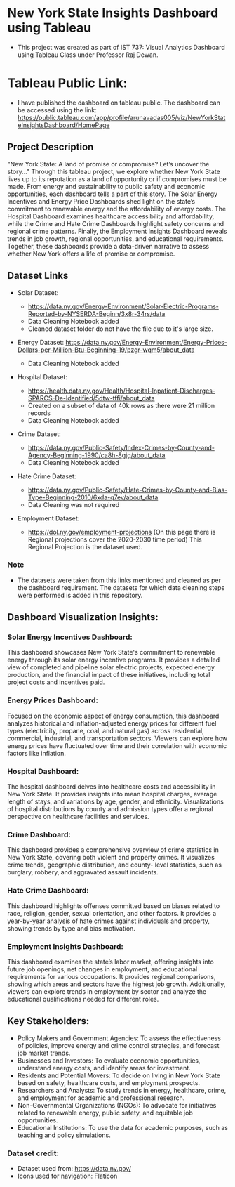 # New York State Insights Dashboard using Tableau
- This project was created as part of IST 737: Visual Analytics Dashboard using Tableau Class under Professor Raj Dewan.

# Tableau Public Link:
- I have published the dashboard on tableau public. The dashboard can be accessed using the link: https://public.tableau.com/app/profile/arunavadas005/viz/NewYorkStateInsightsDashboard/HomePage

## Project Description
"New York State: A land of promise or compromise? Let’s uncover the story..." Through this tableau project, we explore whether New York State lives up to its reputation as a land of opportunity or if compromises must be made. From energy and sustainability to public
safety and economic opportunities, each dashboard tells a part of this story. The Solar Energy Incentives and Energy Price Dashboards shed light on the state’s commitment to renewable
energy and the affordability of energy costs. The Hospital Dashboard examines healthcare accessibility and affordability, while the Crime and Hate Crime Dashboards highlight safety
concerns and regional crime patterns. Finally, the Employment Insights Dashboard reveals trends in job growth, regional opportunities, and educational requirements. Together, these
dashboards provide a data-driven narrative to assess whether New York offers a life of promise or compromise.


## Dataset Links
- Solar Dataset:
  - https://data.ny.gov/Energy-Environment/Solar-Electric-Programs-Reported-by-NYSERDA-Beginn/3x8r-34rs/data
  - Data Cleaning Notebook added
  - Cleaned dataset folder do not have the file due to it's large size.

- Energy Dataset:
https://data.ny.gov/Energy-Environment/Energy-Prices-Dollars-per-Million-Btu-Beginning-19/pzgr-wqm5/about_data
  - Data Cleaning Notebook added

- Hospital Dataset:
  - https://health.data.ny.gov/Health/Hospital-Inpatient-Discharges-SPARCS-De-Identified/5dtw-tffi/about_data
  - Created on a subset of data of 40k rows as there were 21 million records
  - Data Cleaning Notebook added
    
- Crime Dataset:
  - https://data.ny.gov/Public-Safety/Index-Crimes-by-County-and-Agency-Beginning-1990/ca8h-8gjq/about_data
  - Data Cleaning Notebook added

- Hate Crime Dataset:
  - https://data.ny.gov/Public-Safety/Hate-Crimes-by-County-and-Bias-Type-Beginning-2010/6xda-q7ev/about_data
  - Data Cleaning was not required
    
- Employment Dataset:
  - https://dol.ny.gov/employment-projections (On this page there is Regional projections cover the 2020-2030 time period) This Regional Projection is the dataset used.

### Note
- The datasets were taken from this links mentioned and cleaned as per the dashboard requirement. The datasets for which data cleaning steps were performed is added in this repository.


## Dashboard Visualization Insights:

### Solar Energy Incentives Dashboard:
This dashboard showcases New York State's commitment to renewable energy through its solar energy incentive programs. It provides a detailed view of completed and pipeline solar electric
projects, expected energy production, and the financial impact of these initiatives, including total project costs and incentives paid.

### Energy Prices Dashboard:
Focused on the economic aspect of energy consumption, this dashboard analyzes historical and inflation-adjusted energy prices for different fuel types (electricity, propane, coal, and natural gas)
across residential, commercial, industrial, and transportation sectors. Viewers can explore how energy prices have fluctuated over time and their correlation with economic factors like inflation.

### Hospital Dashboard:
The hospital dashboard delves into healthcare costs and accessibility in New York State. It provides insights into mean hospital charges, average length of stays, and variations by age, gender, and
ethnicity. Visualizations of hospital distributions by county and admission types offer a regional perspective on healthcare facilities and services.

### Crime Dashboard:
This dashboard provides a comprehensive overview of crime statistics in New York State, covering both violent and property crimes. It visualizes crime trends, geographic distribution, and county-
level statistics, such as burglary, robbery, and aggravated assault incidents.

### Hate Crime Dashboard:
This dashboard highlights offenses committed based on biases related to race, religion, gender, sexual orientation, and other factors. It provides a year-by-year analysis of hate crimes against
individuals and property, showing trends by type and bias motivation.

### Employment Insights Dashboard:
This dashboard examines the state’s labor market, offering insights into future job openings, net changes in employment, and educational requirements for various occupations. It provides
regional comparisons, showing which areas and sectors have the highest job growth. Additionally, viewers can explore trends in employment by sector and analyze the educational qualifications
needed for different roles.

## Key Stakeholders:
- Policy Makers and Government Agencies: To assess the effectiveness of policies, improve
energy and crime control strategies, and forecast job market trends.
- Businesses and Investors: To evaluate economic opportunities, understand energy costs, and
identify areas for investment.
- Residents and Potential Movers: To decide on living in New York State based on safety,
healthcare costs, and employment prospects.
- Researchers and Analysts: To study trends in energy, healthcare, crime, and employment for
academic and professional research.
- Non-Governmental Organizations (NGOs): To advocate for initiatives related to renewable
energy, public safety, and equitable job opportunities.
- Educational Institutions: To use the data for academic purposes, such as teaching and policy
simulations.


### Dataset credit:
- Dataset used from: https://data.ny.gov/
- Icons used for navigation: Flaticon
